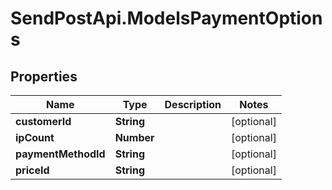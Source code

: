 # SendPostApi.ModelsPaymentOptions

## Properties
Name | Type | Description | Notes
------------ | ------------- | ------------- | -------------
**customerId** | **String** |  | [optional] 
**ipCount** | **Number** |  | [optional] 
**paymentMethodId** | **String** |  | [optional] 
**priceId** | **String** |  | [optional] 


